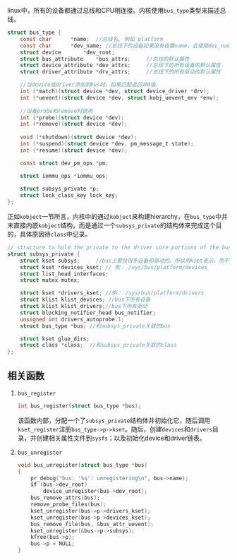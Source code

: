 linux中，所有的设备都通过总线和CPU相连接。内核使用`bus_type`类型来描述总线。

```c
struct bus_type {
	const char		*name;	//总线名, 例如 platform
	const char		*dev_name; //总线下的设备如果没有设置name，会使用dev_name + dev_id的方式生成默认的设备名称
	struct device		*dev_root;
	struct bus_attribute	*bus_attrs;		//总线的默认属性
	struct device_attribute	*dev_attrs;		//总线下的所有设备的默认属性
	struct driver_attribute	*drv_attrs;		//总线下的所有驱动的默认属性

    //当device或driver添加到bus时，如果匹配返回非0值。
	int (*match)(struct device *dev, struct device_driver *drv);
	int (*uevent)(struct device *dev, struct kobj_uevent_env *env);
    
    //设备probe和remove时调用
	int (*probe)(struct device *dev);
	int (*remove)(struct device *dev);
    
	void (*shutdown)(struct device *dev);
	int (*suspend)(struct device *dev, pm_message_t state);
	int (*resume)(struct device *dev);

	const struct dev_pm_ops *pm;

	struct iommu_ops *iommu_ops;
	
	struct subsys_private *p;
	struct lock_class_key lock_key;
};
```

正如`kobject`一节所言，内核中的通过`kobject`来构建hierarchy，在`bus_type`中并未直接内嵌`kobject`结构，而是通过一个`subsys_private`的结构体来完成这个目的，具体原因待`class`中记录。

```c
// structure to hold the private to the driver core portions of the bus_type/class structure.
struct subsys_private {
	struct kset subsys;		//bus上要挂很多设备和驱动的，所以用kset表示，而不是kobject
	struct kset *devices_kset; // 例： /sys/bus/platform/devices
	struct list_head interfaces;	
	struct mutex mutex; 

	struct kset *drivers_kset; //例： /sys/bus/platform/drivers
	struct klist klist_devices; //bus下所有设备
	struct klist klist_drivers;//bus下所有驱动
	struct blocking_notifier_head bus_notifier;
	unsigned int drivers_autoprobe:1; 
	struct bus_type *bus; //和subsys_private关联的bus

	struct kset glue_dirs;
	struct class *class;  //和subsys_private关联的class
};
```





## 相关函数



1. `bus_register`

    ```c
    int bus_register(struct bus_type *bus);
    ```

    该函数内部，分配一个了`subsys_private`结构体并初始化它，随后调用`kset_register`注册`bus_type->p->kset`。随后，创建`devices`和`drivers`目录，并创建相关属性文件到`sysfs`；以及初始化device和driver链表。
    
2. `bus_unregister`

    ```c
    void bus_unregister(struct bus_type *bus)
    {
    	pr_debug("bus: '%s': unregistering\n", bus->name);
    	if (bus->dev_root)
    		device_unregister(bus->dev_root);
    	bus_remove_attrs(bus);
    	remove_probe_files(bus);
    	kset_unregister(bus->p->drivers_kset);
    	kset_unregister(bus->p->devices_kset);
    	bus_remove_file(bus, &bus_attr_uevent);
    	kset_unregister(&bus->p->subsys);
    	kfree(bus->p);
    	bus->p = NULL;
    }
    ```

